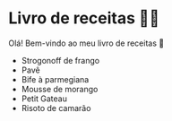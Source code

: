 # Livro de receitas :man_cook:

Olá! Bem-vindo ao meu livro de receitas :wave:

- Strogonoff de frango
- Pavê
- Bife à parmegiana
- Mousse de morango
- Petit Gateau
- Risoto de camarão
